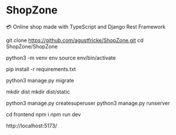 # ShopZone
:credit_card: Online shop made with TypeScript and Django Rest Framework

git clone https://github.com/agustfricke/ShopZone.git
cd ShopZone/ShopZone

python3 -m venv env
source env/bin/activate

pip install -r requirements.txt

python3 manage.py migrate

mkdir dist
mkdir dist/static

python3 manage.py createsuperuser
python3 manage.py runserver

cd frontend
npm i
npm run dev

http://localhost:5173/


